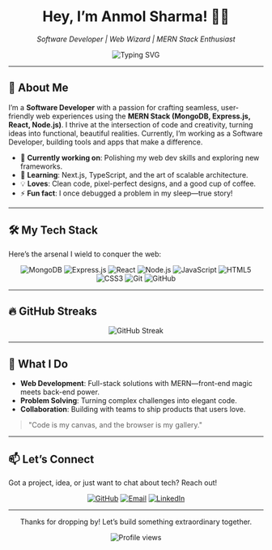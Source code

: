 <div align="center">
  <h1>Hey, I’m Anmol Sharma! 👨‍💻</h1>
  <p><em>Software Developer | Web Wizard | MERN Stack Enthusiast</em></p>
  <img src="https://readme-typing-svg.herokuapp.com?font=Fira+Code&size=20&duration=4000&pause=1000&color=00DDEB&center=true&vCenter=true&width=435&lines=Building+the+web,+one+line+at+a+time.;Turning+ideas+into+code+since+[year].;Let’s+create+something+amazing!" alt="Typing SVG" />
</div>

---

## 🌟 About Me
I’m a **Software Developer** with a passion for crafting seamless, user-friendly web experiences using the **MERN Stack (MongoDB, Express.js, React, Node.js)**. I thrive at the intersection of code and creativity, turning ideas into functional, beautiful realities. Currently, I’m working as a Software Developer, building tools and apps that make a difference.

- 🔭 **Currently working on**: Polishing my web dev skills and exploring new frameworks.
- 🌱 **Learning**: Next.js, TypeScript, and the art of scalable architecture.
- 💡 **Loves**: Clean code, pixel-perfect designs, and a good cup of coffee.
- ⚡ **Fun fact**: I once debugged a problem in my sleep—true story!

---

## 🛠️ My Tech Stack
Here’s the arsenal I wield to conquer the web:

<div align="center">
  <img src="https://img.shields.io/badge/-MongoDB-47A248?style=flat&logo=mongodb&logoColor=white" alt="MongoDB" />
  <img src="https://img.shields.io/badge/-Express.js-000000?style=flat&logo=express&logoColor=white" alt="Express.js" />
  <img src="https://img.shields.io/badge/-React-61DAFB?style=flat&logo=react&logoColor=black" alt="React" />
  <img src="https://img.shields.io/badge/-Node.js-339933?style=flat&logo=node.js&logoColor=white" alt="Node.js" />
  <img src="https://img.shields.io/badge/-JavaScript-F7DF1E?style=flat&logo=javascript&logoColor=black" alt="JavaScript" />
  <img src="https://img.shields.io/badge/-HTML5-E34F26?style=flat&logo=html5&logoColor=white" alt="HTML5" />
  <img src="https://img.shields.io/badge/-CSS3-1572B6?style=flat&logo=css3&logoColor=white" alt="CSS3" />
  <img src="https://img.shields.io/badge/-Git-F05032?style=flat&logo=git&logoColor=white" alt="Git" />
  <img src="https://img.shields.io/badge/-GitHub-181717?style=flat&logo=github&logoColor=white" alt="GitHub" />
</div>

---

## 🔥 GitHub Streaks
<div align="center">
  <img src="https://github-readme-streak-stats.herokuapp.com/?user=AnmolSharma&theme=radical&hide_border=true" alt="GitHub Streak" />
</div>

---

## 🚀 What I Do
- **Web Development**: Full-stack solutions with MERN—front-end magic meets back-end power.
- **Problem Solving**: Turning complex challenges into elegant code.
- **Collaboration**: Building with teams to ship products that users love.

> "Code is my canvas, and the browser is my gallery."

---

## 📫 Let’s Connect
Got a project, idea, or just want to chat about tech? Reach out!

<div align="center">
  <a href="https://github.com/AnmolSharma"><img src="https://img.shields.io/badge/GitHub-181717?style=for-the-badge&logo=github&logoColor=white" alt="GitHub" /></a>
  <a href="mailto:your-email@example.com"><img src="https://img.shields.io/badge/Email-D14836?style=for-the-badge&logo=gmail&logoColor=white" alt="Email" /></a>
  <a href="https://linkedin.com/in/your-linkedin"><img src="https://img.shields.io/badge/LinkedIn-0077B5?style=for-the-badge&logo=linkedin&logoColor=white" alt="LinkedIn" /></a>
</div>

---

<div align="center">
  <p>Thanks for dropping by! Let’s build something extraordinary together.</p>
  <img src="https://komarev.com/ghpvc/?username=AnmolSharma&color=brightgreen" alt="Profile views" />
</div>
